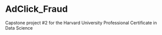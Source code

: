 # AdClick_Fraud
Capstone project #2 for the Harvard University Professional Certificate in Data Science
